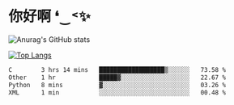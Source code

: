 # 你好啊 ❛‿˂✨

![Anurag's GitHub stats](https://github-readme-stats.vercel.app/api?username=ZombieFly&count_private=true&show_icons=true)

[![Top Langs](https://github-readme-stats.vercel.app/api/top-langs/?username=ZombieFly&layout=compact&count_private=true&hide=Ruby,makefile)](https://github.com/anuraghazra/github-readme-stats)

<!--START_SECTION:waka-->

```txt
C        3 hrs 14 mins   ██████████████████▒░░░░░░   73.58 %
Other    1 hr            █████▓░░░░░░░░░░░░░░░░░░░   22.67 %
Python   8 mins          ▓░░░░░░░░░░░░░░░░░░░░░░░░   03.26 %
XML      1 min           ░░░░░░░░░░░░░░░░░░░░░░░░░   00.48 %
```

<!--END_SECTION:waka-->

